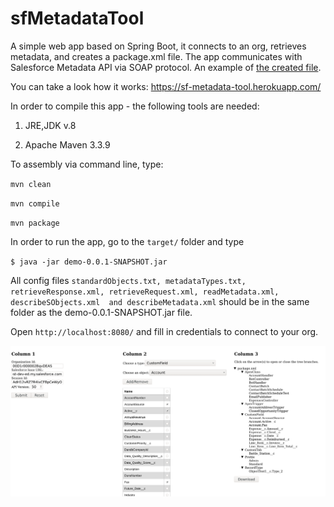 # sfMetadataTool

A simple web app based on Spring Boot, it connects to an org, retrieves metadata, and creates a package.xml file. The app communicates with Salesforce Metadata API via SOAP protocol. An example of [the created file](https://github.com/lubomyrV/sfMetadataTool/blob/master/package.xml).

You can take a look how it works: https://sf-metadata-tool.herokuapp.com/

In order to compile this app - the following tools are needed:

1) JRE,JDK v.8

2) Apache Maven 3.3.9

To assembly via command line, type:

`mvn clean`

`mvn compile`

`mvn package`

In order to run the app, go to the `target/` folder and type

`$ java -jar demo-0.0.1-SNAPSHOT.jar`

All config files `standardObjects.txt, metadataTypes.txt, retrieveResponse.xml, retrieveRequest.xml, readMetadata.xml, describeSObjects.xml  and describeMetadata.xml` should be in the same folder as the demo-0.0.1-SNAPSHOT.jar file.

Open `http://localhost:8080/` and fill in credentials to connect to your org.

![example](https://github.com/lubomyrV/sfMetadataTool/blob/master/sfmd1.png)
